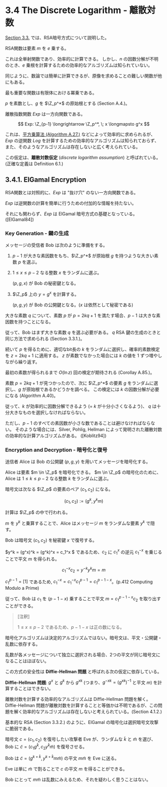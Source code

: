 # 3.4 The Discrete Logarithm - 離散対数

[Section 3.3.](#TODO) では、RSA暗号方式について説明した。

RSA関数は要素 $m$ を $e$ 乗する。

これは全単射関数であり、効率的に計算できる。
しかし、$n$ の因数分解が不明のとき、$e$ 乗根を計算するための効率的なアルゴリズムは知られていない。

同じように、数論では簡単に計算できるが、原像を求めることの難しい関数が他にもある。

最も重要な関数は有限体における冪乗である。

$p$ を素数とし、$g$ を $\Z_p^*$ の原始根とする (Section A.4.)。

離散指数関数 $Exp$ は一方向関数である。

$$ Exp: \Z_{p-1} \longrightarrow \Z_p^*, \; x \longmapsto g^x $$
                                                                                                                                                                                                                                                                                                                                                                                                                     
これは、[平方乗算法 (Algorithm A.27.)](../06-08/#algorithm-a-27-fast-modular-exponentiation-algorithm-) などによって効率的に求められるが、$Exp$ の逆関数 $Log$ を計算するための効率的なアルゴリズムは知られておらず、また、そのようなアルゴリズムは存在しないと広く考えられている。

この仮定は、**離散対数仮定** (*discrete logarithm assumption*) と呼ばれている。(正確な定義は Definition 6.1.)

## 3.4.1. ElGamal Encryption

RSA関数とは対照的に、$Exp$ は "抜け穴" のない一方向関数である。

$Exp$ は逆関数の計算を簡単に行うための付加的な情報を持たない。

それにも関わらず、$Exp$ は ElGamal 暗号方式の基礎となっている。([ElGamal84])

### Key Generation - 鍵の生成

メッセージの受信者 Bob は次のように準備をする。

1. $p-1$ が大きな素因数をもち、$\Z_p^*$ が原始根 $g$ を持つような大きい素数 $p$ を選ぶ。

2. $1 \le x \le p-2$ なる整数 $x$ をランダムに選ぶ。

    $(p, g, x)$ が Bob の秘密鍵となる。

3. $\Z_p$ 上の $y = g^x$ を計算する。

    $(p, g, y)$ が Bob の公開鍵となる。($x$ は依然として秘密である)

大きな素数 $q$ について、素数 $p$ が $p = 2kq+1$ を満たす場合、$p-1$ は大きな素因数を持つことになる。

従って、Bob はまず大きな素数 $q$ を選ぶ必要がある。
$q$ RSA 鍵の生成のときと同じ方法で求められる (Section 3.3.1.)。

続いて $p$ を得るために、適切なbit長の $k$ をランダムに選択し、確率的素数検定を $z = 2kq+1$ に適用する。
$z$ が素数でなかった場合には $k$ の値を $1$ ずつ増やしながら繰り返す。

最初の素数が得られるまで $O(\ln z)$ 回の検定が期待される (Corollay A.85.)。

素数 $p = 2kq+1$ が見つかったので、次に $\Z_p^*$ の要素 $g$ をランダムに選択し、$g$ が原始根であるかどうかを調べる。
この検定には $k$ の因数分解が必要になる (Algorithm A.40)。

従って、$k$ が効率的に因数分解できるよう (= $k$ が十分小さくなるよう)、 $q$ は十分大きなものを選択しなければならない。

ただし、$p-1$ のすべての素因数が小さな数であることは避けなければならない。
そのような場合には、Silver, Pohlig, Hellman によって発明された離散対数の効率的な計算アルゴリズムがある。 ([Koblitz94])

### Encryption and Decryption - 暗号化と復号

送信者 Alice は Bob の公開鍵 $(p, g, y)$ を用いてメッセージを暗号化する。

Alice は要素 $m \in \Z_p$ を暗号化できる。
$m \in \Z_p$ の暗号化のために、Alice は $1 \le k \le p-2$ なる整数 $k$ をランダムに選ぶ。

暗号文は次なる $\Z_p$ の要素のペア $(c_1, c_2)$ になる。

$$ (c_1, c_2) := (g^k, y^km) $$

計算は $\Z_p$ の中で行われる。

$m$ を $y^k$ と乗算することで、Alice はメッセージ $m$ をランダムな要素 $y^k$ で隠す。

Bob は暗号文 $(c_1, c_2)$ を秘密鍵 $x$ で復号する。

$y^k = (g^x)^k = (g^k)^x = c_1^x $ であるため、$c_2$ に $c_1^x$ の逆元 $c_1^{-x}$ を乗じることで平文 $m$ を得られる。

$$ c_1^{-x} c_2 = y^{-k} y^k m = m $$

$c_1^{p-1} = [1]$ であるため, $c_1^{-x} = c_1^{-x} c_1^{p-1} = c_1^{p-1-x}$。(p.412 Computing Modulo a Prime)

従って、Bob は $c_1$ を $(p-1-x)$ 乗することで平文 $m = c_1^{p-1-x} c_2$ を取り出すことができる。

> [注釈]
>
> $1 \le x \le p-2$ であるため、$p-1-x$ は正の数になる。

暗号化アルゴリズムは決定的アルゴリズムではない。暗号文は、平文・公開鍵・乱数に依存する。

乱数が各メッセージについて独立に選択される場合、2つの平文が同じ暗号文になることはほぼない。

この方式の安全性は **Diffie-Hellman 問題** と呼ばれる次の仮定に依存している。

**Diffie-Hellman 問題**: $g^x$ と $g^k$ から $g^{xk}$ (つまり、$g^{-xk} = (g^{xk})^{-1}$ と平文 $m$) を計算することはできない。

離散対数を計算する効率的なアルゴリズムは Diffie-Hellman 問題を解く。
Diffie-Hellman 問題が離散対数を計算することと等価かは不明であるが、この問題を解く効率的なアルゴリズムは存在しないと考えられている。(Section 4.1.2.)

基本的な RSA (Section 3.3.2.) のように、ElGamal の暗号化は選択暗号文攻撃に脆弱である。

暗号文 $c = (c_1, c_2)$ を復号したい攻撃者 Eve が、ランダムな $\tilde{k}$ と $\tilde{m}$ を選び、Bob に $\tilde{c} = (c_1 g^\tilde{k}, c_2 y^\tilde{k} \tilde{m})$ を復号させる。

Bob は $\tilde{c} = (g^{k+\tilde{k}}, y^{k+\tilde{k}} m \tilde{m})$ の平文 $m \tilde{m}$ を Eve に送る。

Eve は単に $\tilde{m}$ で割ることで $c$ の平文 $m$ を得ることができる。

Bob にとって $m \tilde{m}$ は乱数にみえるため、それを疑わしく思うことはない。
